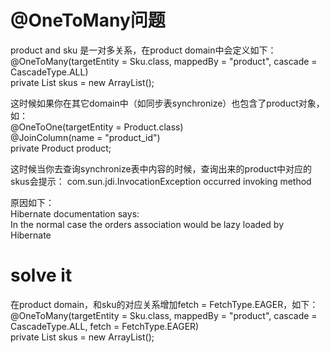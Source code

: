# @OneToMany问题

product and sku 是一对多关系，在product domain中会定义如下：
@OneToMany(targetEntity = Sku.class, mappedBy = "product", cascade = CascadeType.ALL)  
private List<Sku> skus = new ArrayList<Sku>();

这时候如果你在其它domain中（如同步表synchronize）也包含了product对象，如：  
@OneToOne(targetEntity = Product.class)  
@JoinColumn(name = "product_id")  
private Product product;

这时候当你去查询synchronize表中内容的时候，查询出来的product中对应的skus会提示：
com.sun.jdi.InvocationException occurred invoking method

原因如下：  
Hibernate documentation says:  
In the normal case the orders association would be lazy loaded by Hibernate


# solve it
在product domain，和sku的对应关系增加fetch = FetchType.EAGER，如下：
@OneToMany(targetEntity = Sku.class, mappedBy = "product", cascade = CascadeType.ALL,
      fetch = FetchType.EAGER)  
private List<Sku> skus = new ArrayList<Sku>();
